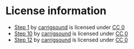 # License information
* [Step 1](https://freesound.org/people/carrigsound/sounds/32635/) by [carrigsound](https://freesound.org/people/carrigsound/) is licensed under [CC 0](http://creativecommons.org/publicdomain/zero/1.0/)
* [Step 10](https://freesound.org/people/carrigsound/sounds/32636/) by [carrigsound](https://freesound.org/people/carrigsound/) is licensed under [CC 0](http://creativecommons.org/publicdomain/zero/1.0/)
* [Step 12](https://freesound.org/people/carrigsound/sounds/32638/) by [carrigsound](https://freesound.org/people/carrigsound/) is licensed under [CC 0](http://creativecommons.org/publicdomain/zero/1.0/)


